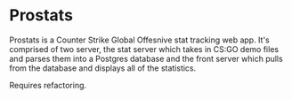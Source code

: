 # Prostats

Prostats is a Counter Strike Global Offesnive stat tracking web app. It's comprised of two server, the stat server which takes in CS:GO demo files and parses them into a Postgres database and the front server which pulls from the database and displays all of the statistics.

Requires refactoring.
